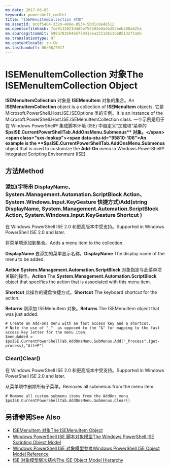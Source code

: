 ```yaml
---
ms.date: 2017-06-05
keywords: powershell,cmdlet
title: "ISEMenuItemCollection 对象"
ms.assetid: 0c0f5484-3320-408e-8534-5bd1c8e48512
ms.openlocfilehash: 7ce9132021d4d5e755503e0adb355beb388a625a
ms.sourcegitcommit: 598b7835046577841aea2211d613bb8513271a8b
ms.translationtype: HT
ms.contentlocale: zh-CN
ms.lasthandoff: 06/08/2017
---
```

# <a name="the-isemenuitemcollection-object"></a><span data-ttu-id="95810-103">ISEMenuItemCollection 对象</span><span class="sxs-lookup"><span data-stu-id="95810-103">The ISEMenuItemCollection Object</span></span>
  <span data-ttu-id="95810-104">**ISEMenuItemCollection** 对象是 **ISEMenuItem** 对象的集合。</span><span class="sxs-lookup"><span data-stu-id="95810-104">An **ISEMenuItemCollection** object is a collection of **ISEMenuItem** objects.</span></span> <span data-ttu-id="95810-105">它是 Microsoft.PowerShell.Host.ISE.ISEOptions 类的实例。</span><span class="sxs-lookup"><span data-stu-id="95810-105">It is an instance of the Microsoft.PowerShell.Host.ISE.ISEMenuItemCollection class.</span></span> <span data-ttu-id="95810-106">一个示例是用于在 Windows PowerShell® 集成脚本环境 (ISE) 中自定义“加载项”菜单的 **$psISE.CurrentPowerShellTab.AddOnsMenu.Submenus** 对象。</span><span class="sxs-lookup"><span data-stu-id="95810-106">An example is the **$psISE.CurrentPowerShellTab.AddOnsMenu.Submenus** object that is used to customize the **Add-On** menu in Windows PowerShell® Integrated Scripting Environment (ISE).</span></span>

## <a name="method"></a><span data-ttu-id="95810-107">方法</span><span class="sxs-lookup"><span data-stu-id="95810-107">Method</span></span>

### <a name="addstring-displayname-systemmanagementautomationscriptblock-action-systemwindowsinputkeygesture-shortcut-"></a><span data-ttu-id="95810-108">添加\(字符串 DisplayName、System.Management.Automation.ScriptBlock Action、System.Windows.Input.KeyGesture 快捷方式\)</span><span class="sxs-lookup"><span data-stu-id="95810-108">Add\(string DisplayName, System.Management.Automation.ScriptBlock Action, System.Windows.Input.KeyGesture Shortcut \)</span></span>
  <span data-ttu-id="95810-109">在 Windows PowerShell ISE 2.0 和更高版本中受支持。</span><span class="sxs-lookup"><span data-stu-id="95810-109">Supported in Windows PowerShell ISE 2.0 and later.</span></span> 

 <span data-ttu-id="95810-110">将菜单项添加到集合。</span><span class="sxs-lookup"><span data-stu-id="95810-110">Adds a menu item to the collection.</span></span>

 <span data-ttu-id="95810-111">**DisplayName**
 要添加的菜单显示名称。</span><span class="sxs-lookup"><span data-stu-id="95810-111">**DisplayName**
 The display name of the menu to be added.</span></span>

 <span data-ttu-id="95810-112">**Action**
 **System.Management.Automation.ScriptBlock** 对象指定与此菜单项关联的操作。</span><span class="sxs-lookup"><span data-stu-id="95810-112">**Action**
 The **System.Management.Automation.ScriptBlock** object that specifies the action that is associated with this menu item.</span></span>

 <span data-ttu-id="95810-113">**Shortcut**
 此操作的键盘快捷方式。</span><span class="sxs-lookup"><span data-stu-id="95810-113">**Shortcut**
 The keyboard shortcut for the action.</span></span>

 <span data-ttu-id="95810-114">**Returns**
 刚添加 ISEMenuItem 对象。</span><span class="sxs-lookup"><span data-stu-id="95810-114">**Returns**
 The ISEMenuItem object that was just added.</span></span>

```
# Create an Add-ons menu with an fast access key and a shortcut.
# Note the use of "_"  as opposed to the "&" for mapping to the fast access key letter for the menu item.
$menuAdded = $psISE.CurrentPowerShellTab.AddOnsMenu.SubMenus.Add("_Process",{get-process},"Alt+P")
```

### <a name="clear"></a><span data-ttu-id="95810-115">Clear\(\)</span><span class="sxs-lookup"><span data-stu-id="95810-115">Clear\(\)</span></span>
  <span data-ttu-id="95810-116">在 Windows PowerShell ISE 2.0 和更高版本中受支持。</span><span class="sxs-lookup"><span data-stu-id="95810-116">Supported in Windows PowerShell ISE 2.0 and later.</span></span> 

 <span data-ttu-id="95810-117">从菜单项中删除所有子菜单。</span><span class="sxs-lookup"><span data-stu-id="95810-117">Removes all submenus from the menu item.</span></span>

```
# Remove all custom submenu items from the AddOns menu
$psISE.CurrentPowerShellTab.AddOnsMenu.Submenus.Clear()

```

## <a name="see-also"></a><span data-ttu-id="95810-118">另请参阅</span><span class="sxs-lookup"><span data-stu-id="95810-118">See Also</span></span>
- [<span data-ttu-id="95810-119">ISEMenuItem 对象</span><span class="sxs-lookup"><span data-stu-id="95810-119">The ISEMenuItem Object</span></span>](The-ISEMenuItem-Object.md) 
- [<span data-ttu-id="95810-120">Windows PowerShell ISE 脚本对象模型</span><span class="sxs-lookup"><span data-stu-id="95810-120">The Windows PowerShell ISE Scripting Object Model</span></span>](The-Windows-PowerShell-ISE-Scripting-Object-Model.md) 
- [<span data-ttu-id="95810-121">Windows PowerShell ISE 对象模型参考</span><span class="sxs-lookup"><span data-stu-id="95810-121">Windows PowerShell ISE Object Model Reference</span></span>](Windows-PowerShell-ISE-Object-Model-Reference.md) 
- [<span data-ttu-id="95810-122">ISE 对象模型层次结构</span><span class="sxs-lookup"><span data-stu-id="95810-122">The ISE Object Model Hierarchy</span></span>](The-ISE-Object-Model-Hierarchy.md)

  
